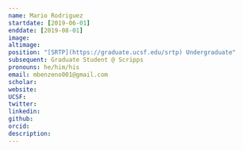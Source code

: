 ```yaml
---
name: Mario Rodriguez
startdate: [2019-06-01]
enddate: [2019-08-01]
image:
altimage:
position: "[SRTP](https://graduate.ucsf.edu/srtp) Undergraduate"
subsequent: Graduate Student @ Scripps
pronouns: he/him/his
email: mbenzeno001@gmail.com
scholar:
website:
UCSF:
twitter:
linkedin:
github:
orcid:
description:
---
```

